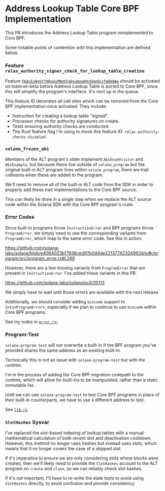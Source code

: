 # Address Lookup Table Core BPF Implementation

This PR introduces the Address Lookup Table program reimplemented to Core BPF.

Some notable points of contention with this implementation are defined below.

### Feature `relax_authority_signer_check_for_lookup_table_creation`

Feature
[`FKAcEvNgSY79RpqsPNUV5gDyumopH4cEHqUxyfm8b8Ap`](https://github.com/solana-labs/solana/issues/27205)
should be activated on mainnet-beta before Address Lookup Table is ported to
Core BPF, since this will simplify the program's interface. It's next up in the
queue.

This feature ID decorates all call sites which can be removed from the Core BPF
implementation once activated. They include:

- Instruction for creating a lookup table "signed".
- Processor checks for authority signatures on create.
- Tests ensuring authority checks are conducted.
- The Rust feature flag I'm using to mock this feature ID:
  `relax-authority-checks-disabled`.

### `solana_frozen_abi`

Members of the ALT program's state implement `AbiEnumVisitor` and `AbiExample`,
but because these live outside of `solana_program` but the original built-in
ALT program lives within `solana_program`, there are trait collisions when
these are added to the program.

We'll need to remove all of the built-in ALT code from the SDK in order to
properly add these trait implementations to the Core BPF source.

This can likely be done in a single step when we replace the ALT source code
within the Solana SDK with the Core BPF program's crate.

### Error Codes

Since built-in programs throw `InstructionError` and BPF programs throw
`ProgramError`, we simply need to use the corresponding variants from
`ProgramError`, which map to the same error code. See this in action:

<https://github.com/solana-labs/solana/blob/e4064023bf7936ced97b0d4de22137742324983d/sdk/program/src/program_error.rs#L289>

However, there are a few missing variants from `ProgramError` that are present
in `InstructionError`. I've added these variants in this PR.

<https://github.com/solana-labs/solana/pull/35113>

We simply have to wait until those errors are available with the next release.

Additionally, we should consider adding `bincode` support to
`Into<ProgramError>`, especially if we plan to continue to use `bincode` within
Core BPF programs.

See my notes in [`error.rs`](./src/error.rs);

### Program-Test

`solana-program-test` will not overwrite a built-in if the BPF program you've
provided shares the same address as an existing built-in.

Technically this is not an issue with `solana-program-test` but with the
runtime.

I'm in the process of adding the Core BPF migration codepath to the runtime,
which will allow for built-ins to be manipulated, rather than a static
immutable list.

Until we can use `solana-program-test` to test Core BPF programs in place of
their built-in counterparts, we have to use a different address to test.

See [`lib.rs`](./src/lib.rs).

### `SlotHashes` Sysvar

I've replaced the slot-based indexing of lookup tables with a manual
mathematical calculation of both recent slot and deactivation cooldown.
However, this method no longer uses hashes but instead uses slots, which means
that it no longer covers the case of a skipped slot.

If it's imperative to ensure we are only considering slots where blocks were
created, then we'll likely need to provide the `SlotHashes` account to the ALT
program on `create` and `close`, so we can reliably check slot hashes.

If it's _not_ important, I'll have to re-write the state tests to avoid using
`SlotHashes` directly, to avoid confusion and provide consistency.